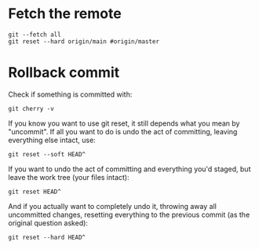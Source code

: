 # Fetch the remote 

```
git --fetch all
git reset --hard origin/main #origin/master
```

# Rollback commit

Check if something is committed with:

```
git cherry -v
```

If you know you want to use git reset, it still depends what you mean by "uncommit". If all you want to do is undo the act of committing, leaving everything else intact, use:
```
git reset --soft HEAD^
```
If you want to undo the act of committing and everything you'd staged, but leave the work tree (your files intact):
```
git reset HEAD^
```
And if you actually want to completely undo it, throwing away all uncommitted changes, resetting everything to the previous commit (as the original question asked):
```
git reset --hard HEAD^
```


